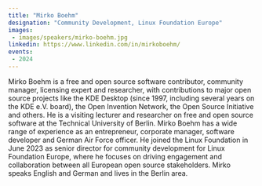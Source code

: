 ```yaml
---
title: "Mirko Boehm"
designation: "Community Development, Linux Foundation Europe"
images:
 - images/speakers/mirko-boehm.jpg
linkedin: https://www.linkedin.com/in/mirkoboehm/
events:
 - 2024
---
```


Mirko Boehm is a free and open source software contributor, community manager, licensing expert and researcher, with contributions to major open source projects like the KDE Desktop (since 1997, including several years on the KDE e.V. board), the Open Invention Network, the Open Source Initiative and others. He is a visiting lecturer and researcher on free and open source software at the Technical University of Berlin. Mirko Boehm has a wide range of experience as an entrepreneur, corporate manager, software developer and German Air Force officer. He joined the Linux Foundation in June 2023 as senior director for community development for Linux Foundation Europe, where he focuses on driving engagement and collaboration between all European open source stakeholders. Mirko speaks English and German and lives in the Berlin area.